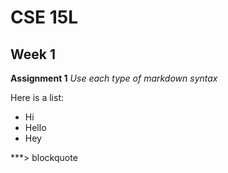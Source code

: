 # CSE 15L
## Week 1
**Assignment 1**
*Use each type of markdown syntax*

Here is a list:
* Hi
* Hello 
* Hey

***> blockquote

